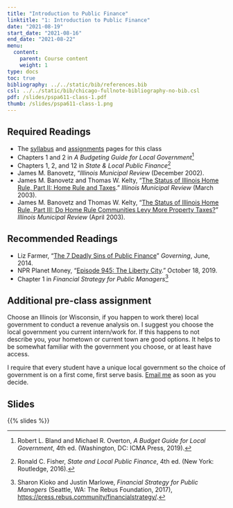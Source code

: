 ```yaml
---
title: "Introduction to Public Finance"
linktitle: "1: Introduction to Public Finance"
date: "2021-08-19"
start_date: "2021-08-16"
end_date: "2021-08-22"
menu:
  content:
    parent: Course content
    weight: 1
type: docs
toc: true
bibliography: ../../static/bib/references.bib
csl: ../../static/bib/chicago-fullnote-bibliography-no-bib.csl
pdf: /slides/pspa611-class-1.pdf
thumb: /slides/pspa611-class-1.png
---
```


## Required Readings

-   The [syllabus](/syllabus/) and [assignments](/assignment/) pages for this class
-   <i class="fas fa-book"></i> Chapters 1 and 2 in *A Budgeting Guide for Local Government*[^1]
-   <i class="fas fa-book"></i> Chapters 1, 2, and 12 in *State & Local Public Finance*[^2]
-   <i class="far fa-file-pdf"></i> James M. Banovetz, “*Illinois Municipal Review* (December 2002).
-   <i class="far fa-file-pdf"></i> James M. Banovetz and Thomas W. Kelty, “[The Status of Illinois Home Rule, Part II: Home Rule and Taxes](/files/home-rule-and-taxes.pdf).” *Illinois Municipal Review* (March 2003).
-   <i class="far fa-file-pdf"></i> James M. Banovetz and Thomas W. Kelty, “[The Status of Illinois Home Rule, Part III: Do Home Rule Communities Levy More Property Taxes?](/files/do-home-rule-communities.pdf)” *Illinois Municipal Review* (April 2003).

## Recommended Readings

-   <i class="fas fa-external-link-alt"></i> Liz Farmer, “[The 7 Deadly Sins of Public Finance](https://www.governing.com/finance101/gov-deadly-public-finance-sins.html)” *Governing*, June, 2014.
-   <i class="fas fa-podcast"></i> NPR Planet Money, “[Episode 945: The Liberty City](https://www.npr.org/2019/10/18/771371881/episode-945-the-liberty-city).” October 18, 2019.
-   <i class="fas fa-book"></i> Chapter 1 in *Financial Strategy for Public Managers*[^3]

## Additional pre-class assignment

Choose an Illinois (or Wisconsin, if you happen to work there) local government to conduct a revenue analysis on. I suggest you choose the local government you current intern/work for. If this happens to not describe you, your hometown or current town are good options. It helps to be somewhat familiar with the government you choose, or at least have access.

I require that every student have a unique local government so the choice of government is on a first come, first serve basis. [Email me](mailto:cgoodman@niu.edu) as soon as you decide.

## Slides

{{% slides %}}

[^1]: Robert L. Bland and Michael R. Overton, *A Budget Guide for Local Government*, 4th ed. (Washington, DC: ICMA Press, 2019).

[^2]: Ronald C. Fisher, *State and Local Public Finance*, 4th ed. (New York: Routledge, 2016).

[^3]: Sharon Kioko and Justin Marlowe, *Financial Strategy for Public Managers* (Seattle, WA: The Rebus Foundation, 2017), <https://press.rebus.community/financialstrategy/>.
